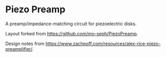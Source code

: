 # Piezo Preamp

A preamp/impedance-matching circuit for piezoelectric disks.

Layout forked from <https://github.com/mo-seph/PiezoPreamp>.

Design notes from <https://www.zachpoff.com/resources/alex-rice-piezo-preamplifier/>.

